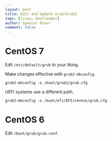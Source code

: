 ```yaml
---
layout: post
title: Edit and Update Grub/Grub2
tags: [linux, bootloader]
author: Spencer Riner
comment: false
---
```


# CentOS 7

Edit `/etc/default/grub` to your liking.

Make changes effective with `grub2-mkconfig`.

```
grub2-mkconfig -o /boot/grub2/grub.cfg
```

UEFI systems use a different path.

```
grub2-mkconfig -o /boot/efi/EFI/centos/grub.cfg
```

# CentOS 6

Edit `/boot/grub/grub.conf`.
